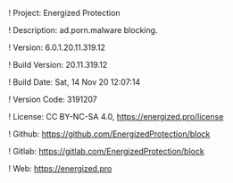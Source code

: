 ! Project: Energized Protection

! Description: ad.porn.malware blocking.

! Version: 6.0.1.20.11.319.12

! Build Version: 20.11.319.12

! Build Date: Sat, 14 Nov 20 12:07:14

! Version Code: 3191207

! License: CC BY-NC-SA 4.0, https://energized.pro/license

! Github: https://github.com/EnergizedProtection/block

! Gitlab: https://gitlab.com/EnergizedProtection/block


! Web: https://energized.pro
